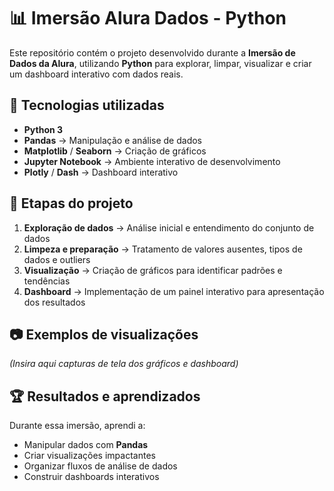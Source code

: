 # 📊 Imersão Alura Dados - Python

Este repositório contém o projeto desenvolvido durante a **Imersão de Dados da Alura**, utilizando **Python** para explorar, limpar, visualizar e criar um dashboard interativo com dados reais.

## 🚀 Tecnologias utilizadas
- **Python 3**
- **Pandas** → Manipulação e análise de dados
- **Matplotlib** / **Seaborn** → Criação de gráficos
- **Jupyter Notebook** → Ambiente interativo de desenvolvimento
- **Plotly** / **Dash** → Dashboard interativo

## 📌 Etapas do projeto
1. **Exploração de dados** → Análise inicial e entendimento do conjunto de dados
2. **Limpeza e preparação** → Tratamento de valores ausentes, tipos de dados e outliers
3. **Visualização** → Criação de gráficos para identificar padrões e tendências
4. **Dashboard** → Implementação de um painel interativo para apresentação dos resultados

## 📷 Exemplos de visualizações
*(Insira aqui capturas de tela dos gráficos e dashboard)*

## 🏆 Resultados e aprendizados
Durante essa imersão, aprendi a:
- Manipular dados com **Pandas**
- Criar visualizações impactantes
- Organizar fluxos de análise de dados
- Construir dashboards interativos

